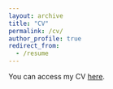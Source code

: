 ```yaml
---
layout: archive
title: "CV"
permalink: /cv/
author_profile: true
redirect_from:
  - /resume
---
```


You can access my CV [here](/files/cv-paul-elvinger-01-25.pdf).

